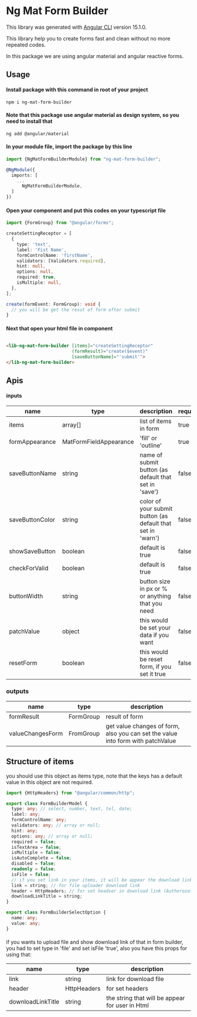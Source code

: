 # Ng Mat Form Builder

This library was generated with [Angular CLI](https://github.com/angular/angular-cli) version 15.1.0.

This library help you to create forms fast and clean without no more repeated codes.

In this package we are using angular material and angular reactive forms.

## Usage

#### Install package with this command in root of your project

`npm i ng-mat-form-builder`

#### Note that this package use angular material as design system, so you need to install that

`ng add @angular/material`

#### In your module file, import the package by this line

```typescript
import {NgMatFormBuilderModule} from "ng-mat-form-builder";

@NgModule({
  imports: [
    ...
      NgMatFormBuilderModule,
  ]
})
```

#### Open your component and put this codes on your typescript file

```typescript
import {FormGroup} from "@angular/forms";

createSettingReceptor = [
  {
    type: 'text',
    label: 'Fist Name',
    formControlName: 'firstName',
    validators: [Validators.required],
    hint: null,
    options: null,
    required: true,
    isMultiple: null,
  },
];

create(formEvent: FormGroup): void {
  // you will be get the resut of form after submit
}
```

#### Next that open your html file in component

```html

<lib-ng-mat-form-builder [items]="createSettingReceptor"
                         (formResult)="create($event)"
                         [saveButtonName]="'submit'">
</lib-ng-mat-form-builder>
```

## Apis

#### inputs

| name            | type                   | description                                                 | required |
|-----------------|------------------------|-------------------------------------------------------------|----------|
| items           | array[]                | list of items in form                                       | true     |
| formAppearance  | MatFormFieldAppearance | 'fill' or 'outline'                                         | true     |
| saveButtonName  | string                 | name of submit button (as default that set in 'save')       | false    |
| saveButtonColor | string                 | color of your submit button (as default that set in 'warn') | false    |
| showSaveButton  | boolean                | default is true                                             | false    |
| checkForValid   | boolean                | default is true                                             | false    |
| buttonWidth     | string                 | button size in px or % or anything that you need            | false    |
| patchValue      | object                 | this would be set your data if you want                     | false    |
| resetForm       | boolean                | this would be reset form, if you set it true                | false    |

### outputs

| name             | type      | description                                                                     |
|------------------|-----------|---------------------------------------------------------------------------------|
| formResult       | FormGroup | result of form                                                                  |
| valueChangesForm | FromGroup | get value changes of form, also you can set the value into form with patchValue |

## Structure of items

you should use this object as items type, note that the keys has a default value in this object are not required.

```typescript
import {HttpHeaders} from "@angular/common/http";

export class FormBuilderModel {
  type: any; // select, number, text, tel, date;
  label: any;
  formControlName: any;
  validators: any; // array or null;
  hint: any;
  options: any; // array or null;
  required = false;
  isTextArea = false;
  isMultiple = false;
  isAutoComplete = false;
  disabled = false;
  readonly = false;
  isFile = false;
  // if you set link in your items, it will be appear the download link.
  link = string; // for file uploader download link
  header = HttpHeaders; // for set headser in download link (Authorozation, contentType, ...)
  downloadLinkTitle = string;
}

export class FormBuilderSelectOption {
  name: any;
  value: any;
}

```

####

if you wants to upload file and show download link of that in form builder, you had to set type in 'file' and set
isFile 'true', also you have this props for using that:

| name              | type        | description                                     |
|-------------------|-------------|-------------------------------------------------|
| link              | string      | link for download file                          |
| header            | HttpHeaders | for set headers                                 |
| downloadLinkTitle | string      | the string that will be appear for user in Html |

